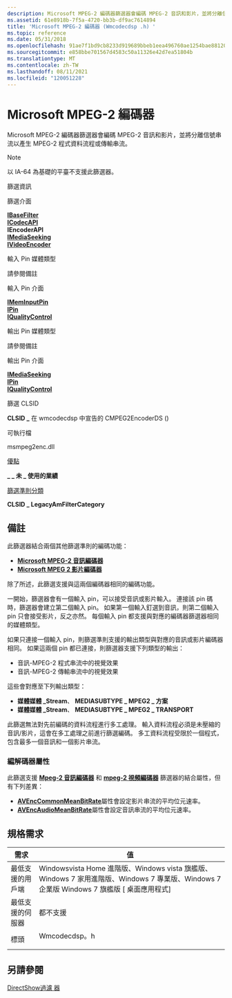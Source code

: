 ```yaml
---
description: Microsoft MPEG-2 編碼器篩選器會編碼 MPEG-2 音訊和影片，並將分離信號串流以產生 MPEG-2 程式資料流程或傳輸串流。
ms.assetid: 61e8918b-7f5a-4720-bb3b-df9ac7614894
title: 'Microsoft MPEG-2 編碼器 (Wmcodecdsp .h) '
ms.topic: reference
ms.date: 05/31/2018
ms.openlocfilehash: 91ae7f1bd9cb8233d919689bbeb1eea496760ae1254bae88120776364528243d
ms.sourcegitcommit: e858bbe701567d4583c50a11326e42d7ea51804b
ms.translationtype: MT
ms.contentlocale: zh-TW
ms.lasthandoff: 08/11/2021
ms.locfileid: "120051228"
---
```

# <a name="microsoft-mpeg-2-encoder"></a>Microsoft MPEG-2 編碼器

Microsoft MPEG-2 編碼器篩選器會編碼 MPEG-2 音訊和影片，並將分離信號串流以產生 MPEG-2 程式資料流程或傳輸串流。

> [!Note]  
> 以 IA-64 為基礎的平臺不支援此篩選器。

 



篩選資訊

篩選介面

[**IBaseFilter**](/windows/desktop/api/Strmif/nn-strmif-ibasefilter)<br/> [**ICodecAPI**](/windows/desktop/api/Strmif/nn-strmif-icodecapi)<br/> **IEncoderAPI**<br/> [**IMediaSeeking**](/windows/desktop/api/Strmif/nn-strmif-imediaseeking)<br/> [**IVideoEncoder**](/windows/win32/api/strmif/nn-strmif-ivideoencoder)<br/>

輸入 Pin 媒體類型

請參閱備註

輸入 Pin 介面

[**IMemInputPin**](/windows/desktop/api/Strmif/nn-strmif-imeminputpin)<br/> [**IPin**](/windows/desktop/api/Strmif/nn-strmif-ipin)<br/> [**IQualityControl**](/windows/desktop/api/Strmif/nn-strmif-iqualitycontrol)<br/>

輸出 Pin 媒體類型

請參閱備註

輸出 Pin 介面

[**IMediaSeeking**](/windows/desktop/api/Strmif/nn-strmif-imediaseeking)<br/> [**IPin**](/windows/desktop/api/Strmif/nn-strmif-ipin)<br/> [**IQualityControl**](/windows/desktop/api/Strmif/nn-strmif-iqualitycontrol)<br/>

篩選 CLSID

**CLSID \_** 在 wmcodecdsp 中宣告的 CMPEG2EncoderDS () 

可執行檔

msmpeg2enc.dll

[優點](merit.md)

**\_ \_ 未 \_ 使用的業績**

[篩選準則分類](filter-categories.md)

**CLSID \_ LegacyAmFilterCategory**



 

## <a name="remarks"></a>備註

此篩選器結合兩個其他篩選準則的編碼功能：

-   [**Microsoft MPEG-2 音訊編碼器**](microsoft-mpeg-2-audio-encoder.md)
-   [**Microsoft MPEG 2 影片編碼器**](microsoft-mpeg-2-video-encoder.md)

除了所述，此篩選支援與這兩個編碼器相同的編碼功能。

一開始，篩選器會有一個輸入 pin，可以接受音訊或影片輸入。 連接該 pin 碼時，篩選器會建立第二個輸入 pin。 如果第一個輸入釘選到音訊，則第二個輸入 pin 只會接受影片，反之亦然。 每個輸入 pin 都支援與對應的編碼器篩選器相同的媒體類型。

如果只連接一個輸入 pin，則篩選準則支援的輸出類型與對應的音訊或影片編碼器相同。 如果這兩個 pin 都已連接，則篩選器支援下列類型的輸出：

-   音訊-MPEG-2 程式串流中的視覺效果
-   音訊-MPEG-2 傳輸串流中的視覺效果

這些會對應至下列輸出類型：

-   **媒體媒體 \_Stream**、 **MEDIASUBTYPE \_ MPEG2 \_ 方案**
-   **媒體媒體 \_Stream**、 **MEDIASUBTYPE \_ MPEG2 \_ TRANSPORT**

此篩選無法對先前編碼的資料流程進行多工處理。 輸入資料流程必須是未壓縮的音訊/影片，這會在多工處理之前進行篩選編碼。 多工資料流程受限於一個程式，包含最多一個音訊和一個影片串流。

### <a name="codec-properties"></a>編解碼器屬性

此篩選支援 [**Mpeg-2 音訊編碼器**](microsoft-mpeg-2-audio-encoder.md) 和 [**mpeg-2 視頻編碼器**](microsoft-mpeg-2-video-encoder.md) 篩選器的結合屬性，但有下列差異：

-   [**AVEncCommonMeanBitRate**](avenccommonmeanbitrate-property.md)屬性會設定影片串流的平均位元速率。
-   [**AVEncAudioMeanBitRate**](avencaudiomeanbitrate.md)屬性會設定音訊串流的平均位元速率。

## <a name="requirements"></a>規格需求



| 需求 | 值 |
|-------------------------------------|-------------------------------------------------------------------------------------------------------------------------------------------------------------------------------|
| 最低支援的用戶端<br/> | Windowsvista Home 進階版、Windows vista 旗艦版、Windows 7 家用進階版、Windows 7 專業版、Windows 7 企業版 Windows 7 旗艦版 \[ 桌面應用程式\]<br/> |
| 最低支援的伺服器<br/> | 都不支援<br/>                                                                                                                                                     |
| 標頭<br/>                   | <dl> <dt>Wmcodecdsp。h</dt> </dl>                                                                                       |



## <a name="see-also"></a>另請參閱

<dl> <dt>

[DirectShow過濾 器](directshow-filters.md)
</dt> </dl>

 

 

